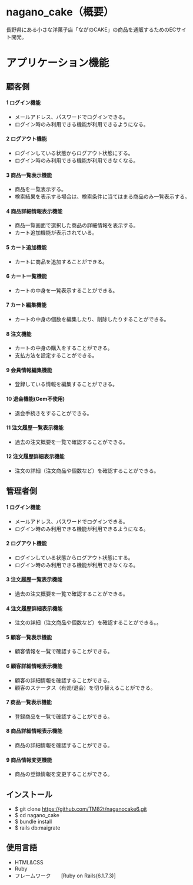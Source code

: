 # nagano_cake（概要）
長野県にある小さな洋菓子店「ながのCAKE」の商品を通販するためのECサイト開発。

# アプリケーション機能
## 顧客側

#### 1 ログイン機能
* メールアドレス、パスワードでログインできる。
* ログイン時のみ利用できる機能が利用できるようになる。

#### 2 ログアウト機能
* ログインしている状態からログアウト状態にする。
* ログイン時のみ利用できる機能が利用できなくなる。

#### 3 商品一覧表示機能
* 商品を一覧表示する。
* 検索結果を表示する場合は、検索条件に当てはまる商品のみ一覧表示する。

#### 4 商品詳細情報表示機能
* 商品一覧画面で選択した商品の詳細情報を表示する。
* カート追加機能が表示されている。

#### 5 カート追加機能
* カートに商品を追加することができる。

#### 6 カート一覧機能
* カートの中身を一覧表示することができる。

#### 7 カート編集機能
* カートの中身の個数を編集したり、削除したりすることができる。

#### 8 注文機能
* カートの中身の購入をすることができる。
* 支払方法を設定することができる。

#### 9 会員情報編集機能
* 登録している情報を編集することができる。

#### 10 退会機能(Gem不使用)
* 退会手続きをすることができる。

#### 11 注文履歴一覧表示機能
* 過去の注文概要を一覧で確認することができる。

#### 12 注文履歴詳細表示機能
* 注文の詳細（注文商品や個数など）を確認することができる。


## 管理者側

#### 1 ログイン機能
* メールアドレス、パスワードでログインできる。
* ログイン時のみ利用できる機能が利用できるようになる。

#### 2 ログアウト機能
* ログインしている状態からログアウト状態にする。
* ログイン時のみ利用できる機能が利用できなくなる。

#### 3 注文履歴一覧表示機能
* 過去の注文概要を一覧で確認することができる。

#### 4 注文履歴詳細表示機能
* 注文の詳細（注文商品や個数など）を確認することができる。。

#### 5 顧客一覧表示機能
* 顧客情報を一覧で確認することができる。

#### 6 顧客詳細情報表示機能
* 顧客の詳細情報を確認することができる。
* 顧客のステータス（有効/退会）を切り替えることができる。

#### 7 商品一覧表示機能
* 登録商品を一覧で確認することができる。

#### 8 商品詳細情報表示機能
* 商品の詳細情報を確認することができる。

#### 9 商品情報変更機能
* 商品の登録情報を変更することができる。

## インストール
* $ git clone https://github.com/TM82t/naganocake6.git
* $ cd nagano_cake
* $ bundle install
* $ rails db:maigrate

## 使用言語
* HTML&CSS
* Ruby
* フレームワーク　　[Ruby on Rails(6.1.7.3)]　　

